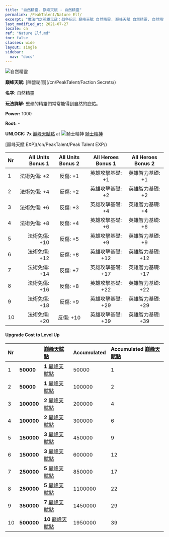 ```yaml
---
title: "自然精靈. 巔峰天賦 - 自然精靈"
permalink: /PeakTalent/Nature Elf/
excerpt: "魔法门之英雄无敌：战争纪元 巔峰天賦 自然精靈. 巔峰天賦 自然精靈. 自然精靈"
last_modified_at: 2021-07-27
locale: cn
ref: "Nature Elf.md"
toc: false
classes: wide
layout: single
sidebar:
  nav: "docs"
---
```


  ![自然精靈](/images/pt/talent_3007.png)

  **巔峰天賦:** [陣營祕聞](/cn/PeakTalent/Faction Secrets/)

  **名字:** 自然精靈

  **玩法詳解:** 壁壘的精靈們常常能得到自然的庇佑。

  **Power:** 1000

  **Root:** -

  **UNLOCK: 7x** [巔峰天賦點](/cn/Items/con_934/) at ![騎士精神](/images/pt/talent_3006.png) [騎士精神](/cn/PeakTalent/Chivalry/)

  [巔峰天賦 EXP](/cn/PeakTalent/Peak Talent EXP/)

  | Nr | All Units Bonus 1 | All Units Bonus 2 | All Heroes Bonus 1 | All Heroes Bonus 2 |
  |:---|--------------:|:-------------:|:-------------:|:-------------:|
  | 1 | 法術免傷: +2 | 反傷: +1 | 英雄攻擊基礎: +1 | 英雄智力基礎: +1 |
  | 2 | 法術免傷: +4 | 反傷: +2 | 英雄攻擊基礎: +2 | 英雄智力基礎: +2 |
  | 3 | 法術免傷: +6 | 反傷: +3 | 英雄攻擊基礎: +4 | 英雄智力基礎: +4 |
  | 4 | 法術免傷: +8 | 反傷: +4 | 英雄攻擊基礎: +6 | 英雄智力基礎: +6 |
  | 5 | 法術免傷: +10 | 反傷: +5 | 英雄攻擊基礎: +9 | 英雄智力基礎: +9 |
  | 6 | 法術免傷: +12 | 反傷: +6 | 英雄攻擊基礎: +12 | 英雄智力基礎: +12 |
  | 7 | 法術免傷: +14 | 反傷: +7 | 英雄攻擊基礎: +17 | 英雄智力基礎: +17 |
  | 8 | 法術免傷: +16 | 反傷: +8 | 英雄攻擊基礎: +22 | 英雄智力基礎: +22 |
  | 9 | 法術免傷: +18 | 反傷: +9 | 英雄攻擊基礎: +29 | 英雄智力基礎: +29 |
  | 10 | 法術免傷: +20 | 反傷: +10 | 英雄攻擊基礎: +39 | 英雄智力基礎: +39 |


#### Upgrade Cost to Level Up

  | Nr | <i class="fas fa-coins"/> | [巔峰天賦點](/cn/Items/con_934/) | Accumulated <i class="fas fa-coins"/> | Accumulated [巔峰天賦點](/cn/Items/con_934/) |
  |:---|:--------------|:-------------|:-------------|:-------------|
  | 1 | **50000** | **1** [巔峰天賦點](/cn/Items/con_934/) | 50000 | 1 |
  | 2 | **50000** | **1** [巔峰天賦點](/cn/Items/con_934/) | 100000 | 2 |
  | 3 | **100000** | **2** [巔峰天賦點](/cn/Items/con_934/) | 200000 | 4 |
  | 4 | **100000** | **2** [巔峰天賦點](/cn/Items/con_934/) | 300000 | 6 |
  | 5 | **150000** | **3** [巔峰天賦點](/cn/Items/con_934/) | 450000 | 9 |
  | 6 | **150000** | **3** [巔峰天賦點](/cn/Items/con_934/) | 600000 | 12 |
  | 7 | **250000** | **5** [巔峰天賦點](/cn/Items/con_934/) | 850000 | 17 |
  | 8 | **250000** | **5** [巔峰天賦點](/cn/Items/con_934/) | 1100000 | 22 |
  | 9 | **350000** | **7** [巔峰天賦點](/cn/Items/con_934/) | 1450000 | 29 |
  | 10 | **500000** | **10** [巔峰天賦點](/cn/Items/con_934/) | 1950000 | 39 |
